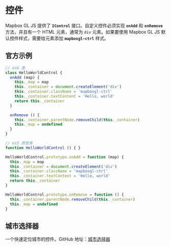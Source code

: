 # 控件
Mapbox GL JS 提供了 **`IControl`** 接口。自定义控件必须实现 **`onAdd`** 和 **`onRemove`** 方法，并且有一个 HTML 元素，通常为 `div` 元素。如果要使用 Mapbox GL JS 默认控件样式，需要给元素添加 **`mapboxgl-ctrl`** 样式。

## 官方示例
``` js
// es6 类
class HelloWorldControl {
  onAdd (map) {
    this._map = map
    this._container = document.createElement('div')
    this._container.className = 'mapboxgl-ctrl'
    this._container.textContent = 'Hello, world'
    return this._container
  }

  onRemove () {
    this._container.parentNode.removeChild(this._container)
    this._map = undefined
  }
}

// es5 原型类
function HelloWorldControl () { }

HelloWorldControl.prototype.onAdd = function (map) {
  this._map = map
  this._container = document.createElement('div')
  this._container.className = 'mapboxgl-ctrl'
  this._container.textContent = 'Hello, world'
  return this._container
}

HelloWorldControl.prototype.onRemove = function () {
  this._container.parentNode.removeChild(this._container)
  this._map = undefined
}
```

## 城市选择器
一个快速定位城市的控件。GitHub 地址：[城市选择器](https://github.com/huanglii/city-selector-control)

<ClientOnly>
  <common-code-view name="city-selector-control" :is-code-view="false"/>
</ClientOnly>
